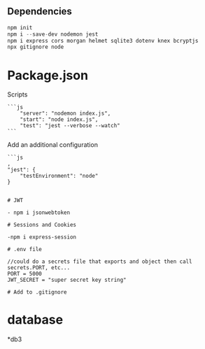 ## Dependencies

```javascript
npm init
npm i --save-dev nodemon jest
npm i express cors morgan helmet sqlite3 dotenv knex bcryptjs
npx gitignore node
```

# Package.json

Scripts

    ```js
        "server": "nodemon index.js",
        "start": "node index.js",
        "test": "jest --verbose --watch"
    ```

Add an additional configuration

    ```js
    ,
    "jest": {
        "testEnvironment": "node"
    }

```

# JWT

- npm i jsonwebtoken

# Sessions and Cookies

-npm i express-session

# .env file

//could do a secrets file that exports and object then call secrets.PORT, etc...
PORT = 5000
JWT_SECRET = "super secret key string"

# Add to .gitignore

```

# database

\*db3

```

```
